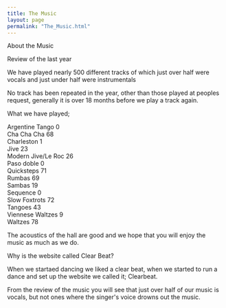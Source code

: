 ```yaml
---
title: The Music
layout: page
permalink: "The_Music.html"
---
```


<article class="grid_6">

<div class="information-header">
About the Music
</div>
<p>
Review of the last year
</p><p>We have played nearly 500 different tracks of which just over half were vocals and just under half were instrumentals
</p><p>No track has been repeated in the year, other than those played at peoples request, generally it is over 18 months before we play a track again.
</p><p>What we have played;
</p><p>Argentine Tango		0
<br/>Cha Cha Cha		68
<br/>Charleston   1
<br/>Jive			23
<br/>Modern Jive/Le Roc	26
<br/>Paso doble    0
<br/>Quicksteps		71
<br/>Rumbas			69	
<br/>Sambas			19
<br/>Sequence			0
<br/>Slow Foxtrots		72
<br/>Tangoes			43
<br/>Viennese Waltzes		9
<br/>Waltzes			78
</p><p>The acoustics of the hall are good and we hope that you will enjoy the music as much as we do.
</p>
</article>

<article class="grid_6">
<div class="information-header">
Why is the website called Clear Beat?
</div>
<p>
When we startaed dancing we liked a clear beat, when we started to run a dance and set up the website we called it; Clearbeat.
</p><p>From the review of the music you will see that just over half of our music is vocals, but not ones where the singer's voice drowns out the music.
</p></article>

